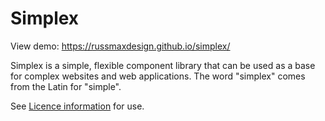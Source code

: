 # Simplex

View demo: https://russmaxdesign.github.io/simplex/

Simplex is a simple, flexible component library that can be used as a base for complex websites and web applications. The word "simplex" comes from the Latin for "simple".

See [Licence information](LICENCE) for use.

